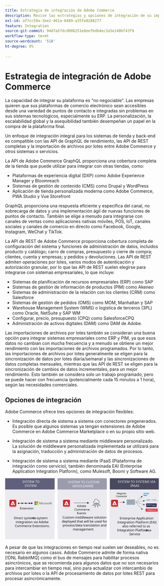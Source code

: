 ```yaml
---
title: Estrategia de integración de Adobe Commerce
description: Revise las estrategias y opciones de integración de su implementación de Adobe Commerce.
exl-id: af7cc59a-3ee2-461a-8489-a35fe0288277
feature: Integration
source-git-commit: 94d7a57dcd006251e8eefbdb4ec3a5e140bf43f9
workflow-type: tm+mt
source-wordcount: '518'
ht-degree: 0%

---
```


# Estrategia de integración de Adobe Commerce

La capacidad de integrar su plataforma es &quot;no negociable&quot;. Las empresas quieren que sus plataformas de comercio electrónico sean accesibles desde una variedad de puntos de contacto e integradas sin problemas en sus sistemas tecnológicos, especialmente su ERP. La personalización, la escalabilidad global y la asequibilidad también desempeñan un papel en la compra de la plataforma final.

Un enfoque de integración integral para los sistemas de tienda y back-end es compatible con las API de GraphQL de rendimiento, las API de REST completas y la importación de archivos por lotes entre Adobe Commerce y otros sistemas o servicios.

La API de Adobe Commerce GraphQL proporciona una cobertura completa de la tienda que puede utilizar para integrar con otras tiendas, como:

- Plataformas de experiencia digital (DXP) como Adobe Experience Manager y Bloomreach
- Sistemas de gestión de contenido (CMS) como Drupal y WordPress
- Aplicación de tienda personalizada moderna como Adobe Commerce, PWA Studio y Vue Storefront

GraphQL proporciona una respuesta eficiente y específica del canal, no sobrecarga de datos y una implementación ágil de nuevas funciones de puntos de contacto. También se elige a menudo para integrarse con canales de ventas como aplicaciones nativas móviles, POS, IoT, canales sociales y canales de comercio en directo como Facebook, Google, Instagram, WeChat y TikTok.

La API de REST de Adobe Commerce proporciona cobertura completa de configuración del sistema y funciones de administración de datos, incluidos producto y catálogo; carro de compras, presupuesto y cierre de compra; clientes, cuenta y empresas; y pedidos y devoluciones. Las API de REST admiten operaciones por lotes, varios modos de autenticación y autorización granular, por lo que las API de REST suelen elegirse para integrarse con sistemas empresariales, lo que incluye:

- Sistemas de planificación de recursos empresariales (ERP) como SAP
- Sistemas de gestión de información de productos (PIM) como Akeneo
- Sistemas de administración de la relación con los clientes (CRM) como Salesforce
- Sistemas de gestión de pedidos (OMS) como MOM, Manhattan y SAP
- Warehouse Management System (WMS) o logística de terceros (3PL) como Oracle, NetSuite y SAP WM
- Configurar, precio, presupuesto (CPQ) como SalesforceCPQ
- Administración de activos digitales (DAM) como DAM de Adobe.

Las importaciones de archivos por lotes también se consideran una buena opción para integrar sistemas empresariales como ERP y PIM, ya que esos datos no cambian con mucha frecuencia y a menudo se obtiene un mejor rendimiento con las importaciones de archivos programados. Por lo tanto, las importaciones de archivos por lotes generalmente se eligen para la sincronización de datos por lotes diaria/semanal y las sincronizaciones de datos completas mensuales, mientras que las API de REST se eligen para la sincronización de cambios de datos incrementales, para un mejor rendimiento. Esto también se considera solo un trabajo programado, pero se puede hacer con frecuencia (potencialmente cada 15 minutos a 1 hora), según las necesidades comerciales.

## Opciones de integración

Adobe Commerce ofrece tres opciones de integración flexibles:

- Integración directa de sistema a sistema con conectores pregenerados. Es posible que algunos sistemas ya tengan extensiones de Adobe Commerce en Adobe Commerce Marketplace o en su propio sitio web.

- Integración de sistema a sistema mediante middleware personalizado. La solución de middleware personalizada implementada se utilizará para la asignación, traducción y administración de datos de procesos.

- Integración de sistema a sistema mediante iPaaS (Plataforma de integración como servicio), también denominada EAI (Enterprise Application Integration Platform), como Mulesoft, Boomi y Software AG.

![Opciones de integración de Adobe Commerce](../../assets/playbooks/integration-options.svg)

A pesar de que las integraciones en tiempo real suelen ser deseables, no es necesario en algunos casos. Adobe Commerce admite de forma nativa [!DNL RabbitMQ] como el bus de mensajes para habilitar procesos asincrónicos, que se recomienda para algunos datos que no son necesarios para intercambiar en tiempo real, sino para actualizar con intercambio de archivos por lotes o la API de procesamiento de datos por lotes REST para procesar asincrónicamente.
